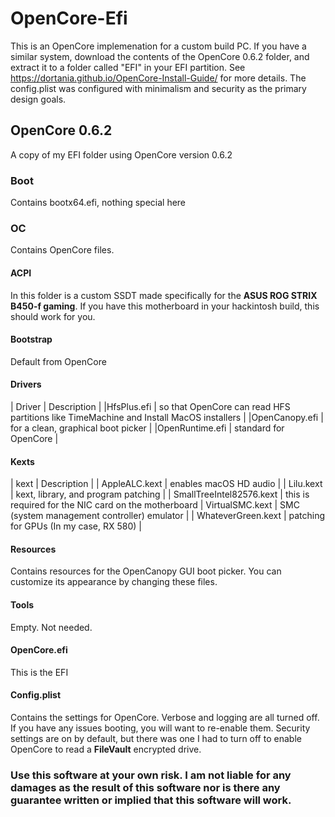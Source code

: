 # OpenCore-Efi
This is an OpenCore implemenation for a custom build PC.
If you have a similar system, download the contents of the OpenCore 0.6.2 folder, and extract it to a folder called "EFI" in your EFI partition.
See https://dortania.github.io/OpenCore-Install-Guide/ for more details.
The config.plist was configured with minimalism and security as the primary design goals.

## OpenCore 0.6.2
A copy of my EFI folder using OpenCore version 0.6.2

### Boot
Contains bootx64.efi, nothing special here

### OC
Contains OpenCore files.

#### ACPI
In this folder is a custom SSDT made specifically for the **ASUS ROG STRIX B450-f gaming**.
If you have this motherboard in your hackintosh build, this should work for you.

#### Bootstrap
Default from OpenCore

#### Drivers
| Driver | Description |
|HfsPlus.efi | so that OpenCore can read HFS partitions like TimeMachine and Install MacOS installers |
|OpenCanopy.efi | for a clean, graphical boot picker |
|OpenRuntime.efi | standard for OpenCore |

#### Kexts
| kext | Description |
| AppleALC.kext | enables macOS HD audio |
| Lilu.kext | kext, library, and program patching |
| SmallTreeIntel82576.kext | this is required for the NIC card on the motherboard
| VirtualSMC.kext | SMC (system management controller) emulator |
| WhateverGreen.kext | patching for GPUs (In my case, RX 580) |

#### Resources
Contains resources for the OpenCanopy GUI boot picker. You can customize its appearance by changing these files.

#### Tools
Empty. Not needed.

#### OpenCore.efi
This is the EFI

#### Config.plist
Contains the settings for OpenCore.
Verbose and logging are all turned off. If you have any issues booting, you will want to re-enable them.
Security settings are on by default, but there was one I had to turn off to enable OpenCore to read a **FileVault** encrypted drive.

### Use this software at your own risk. I am not liable for any damages as the result of this software nor is there any guarantee written or implied that this software will work.
